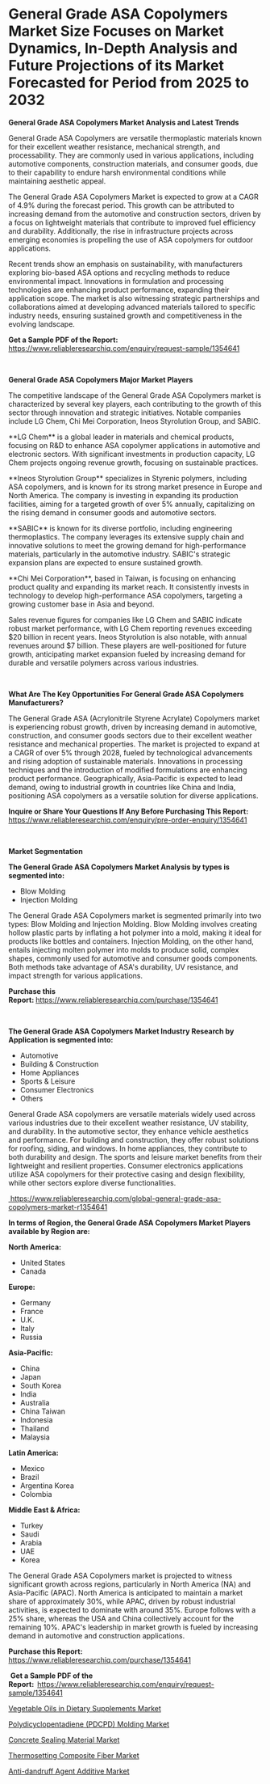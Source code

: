<p><h1>General Grade ASA Copolymers Market Size Focuses on Market Dynamics, In-Depth Analysis and Future Projections of its Market Forecasted for Period from 2025 to 2032</h1></p><p><strong>General Grade ASA Copolymers Market Analysis and Latest Trends</strong></p>
<p><p>General Grade ASA Copolymers are versatile thermoplastic materials known for their excellent weather resistance, mechanical strength, and processability. They are commonly used in various applications, including automotive components, construction materials, and consumer goods, due to their capability to endure harsh environmental conditions while maintaining aesthetic appeal.</p><p>The General Grade ASA Copolymers Market is expected to grow at a CAGR of 4.9% during the forecast period. This growth can be attributed to increasing demand from the automotive and construction sectors, driven by a focus on lightweight materials that contribute to improved fuel efficiency and durability. Additionally, the rise in infrastructure projects across emerging economies is propelling the use of ASA copolymers for outdoor applications.</p><p>Recent trends show an emphasis on sustainability, with manufacturers exploring bio-based ASA options and recycling methods to reduce environmental impact. Innovations in formulation and processing technologies are enhancing product performance, expanding their application scope. The market is also witnessing strategic partnerships and collaborations aimed at developing advanced materials tailored to specific industry needs, ensuring sustained growth and competitiveness in the evolving landscape.</p></p>
<p><strong>Get a Sample PDF of the Report:&nbsp;</strong> <a href="https://www.reliableresearchiq.com/enquiry/request-sample/1354641?utm_campaign=114&utm_medium=2&utm_source=Github&utm_content=ia&utm_term=03042025&utm_id=general-grade-asa-copolymers">https://www.reliableresearchiq.com/enquiry/request-sample/1354641</a></p>
<p>&nbsp;</p>
<p><strong>General Grade ASA Copolymers Major Market Players</strong></p>
<p><p>The competitive landscape of the General Grade ASA Copolymers market is characterized by several key players, each contributing to the growth of this sector through innovation and strategic initiatives. Notable companies include LG Chem, Chi Mei Corporation, Ineos Styrolution Group, and SABIC.</p><p>**LG Chem** is a global leader in materials and chemical products, focusing on R&D to enhance ASA copolymer applications in automotive and electronic sectors. With significant investments in production capacity, LG Chem projects ongoing revenue growth, focusing on sustainable practices.</p><p>**Ineos Styrolution Group** specializes in Styrenic polymers, including ASA copolymers, and is known for its strong market presence in Europe and North America. The company is investing in expanding its production facilities, aiming for a targeted growth of over 5% annually, capitalizing on the rising demand in consumer goods and automotive sectors.</p><p>**SABIC** is known for its diverse portfolio, including engineering thermoplastics. The company leverages its extensive supply chain and innovative solutions to meet the growing demand for high-performance materials, particularly in the automotive industry. SABIC's strategic expansion plans are expected to ensure sustained growth.</p><p>**Chi Mei Corporation**, based in Taiwan, is focusing on enhancing product quality and expanding its market reach. It consistently invests in technology to develop high-performance ASA copolymers, targeting a growing customer base in Asia and beyond.</p><p>Sales revenue figures for companies like LG Chem and SABIC indicate robust market performance, with LG Chem reporting revenues exceeding $20 billion in recent years. Ineos Styrolution is also notable, with annual revenues around $7 billion. These players are well-positioned for future growth, anticipating market expansion fueled by increasing demand for durable and versatile polymers across various industries.</p></p>
<p>&nbsp;</p>
<p><strong>What Are The Key Opportunities For General Grade ASA Copolymers Manufacturers?</strong></p>
<p><p>The General Grade ASA (Acrylonitrile Styrene Acrylate) Copolymers market is experiencing robust growth, driven by increasing demand in automotive, construction, and consumer goods sectors due to their excellent weather resistance and mechanical properties. The market is projected to expand at a CAGR of over 5% through 2028, fueled by technological advancements and rising adoption of sustainable materials. Innovations in processing techniques and the introduction of modified formulations are enhancing product performance. Geographically, Asia-Pacific is expected to lead demand, owing to industrial growth in countries like China and India, positioning ASA copolymers as a versatile solution for diverse applications.</p></p>
<p><strong>Inquire or Share Your Questions If Any Before Purchasing This Report:</strong> <a href="https://www.reliableresearchiq.com/enquiry/pre-order-enquiry/1354641?utm_campaign=114&utm_medium=2&utm_source=Github&utm_content=ia&utm_term=03042025&utm_id=general-grade-asa-copolymers">https://www.reliableresearchiq.com/enquiry/pre-order-enquiry/1354641</a></p>
<p>&nbsp;</p>
<p><strong>Market Segmentation</strong></p>
<p><strong>The General Grade ASA Copolymers Market Analysis by types is segmented into:</strong></p>
<p><ul><li>Blow Molding</li><li>Injection Molding</li></ul></p>
<p><p>The General Grade ASA Copolymers market is segmented primarily into two types: Blow Molding and Injection Molding. Blow Molding involves creating hollow plastic parts by inflating a hot polymer into a mold, making it ideal for products like bottles and containers. Injection Molding, on the other hand, entails injecting molten polymer into molds to produce solid, complex shapes, commonly used for automotive and consumer goods components. Both methods take advantage of ASA's durability, UV resistance, and impact strength for various applications.</p></p>
<p><strong>Purchase this Report:&nbsp;</strong><a href="https://www.reliableresearchiq.com/purchase/1354641?utm_campaign=114&utm_medium=2&utm_source=Github&utm_content=ia&utm_term=03042025&utm_id=general-grade-asa-copolymers">https://www.reliableresearchiq.com/purchase/1354641</a></p>
<p>&nbsp;</p>
<p><strong>The General Grade ASA Copolymers Market Industry Research by Application is segmented into:</strong></p>
<p><ul><li>Automotive</li><li>Building & Construction</li><li>Home Appliances</li><li>Sports & Leisure</li><li>Consumer Electronics</li><li>Others</li></ul></p>
<p><p>General Grade ASA copolymers are versatile materials widely used across various industries due to their excellent weather resistance, UV stability, and durability. In the automotive sector, they enhance vehicle aesthetics and performance. For building and construction, they offer robust solutions for roofing, siding, and windows. In home appliances, they contribute to both durability and design. The sports and leisure market benefits from their lightweight and resilient properties. Consumer electronics applications utilize ASA copolymers for their protective casing and design flexibility, while other sectors explore diverse functionalities.</p></p>
<p><a href="https://www.reliableresearchiq.com/global-general-grade-asa-copolymers-market-r1354641?utm_campaign=114&utm_medium=2&utm_source=Github&utm_content=ia&utm_term=03042025&utm_id=general-grade-asa-copolymers">&nbsp;https://www.reliableresearchiq.com/global-general-grade-asa-copolymers-market-r1354641</a></p>
<p><strong>In terms of Region, the General Grade ASA Copolymers Market Players available by Region are:</strong></p>
<p>
    <p> <strong> North America: </strong>
        <ul>
            <li>United States</li>
            <li>Canada</li>
        </ul>
        </p> 
    <p> <strong> Europe: </strong>
        <ul>
            <li>Germany</li>
            <li>France</li>
            <li>U.K.</li>
            <li>Italy</li>
            <li>Russia</li>
        </ul>
        </p> 
    <p> <strong> Asia-Pacific: </strong>
        <ul>
            <li>China</li>
            <li>Japan</li>
            <li>South Korea</li>
            <li>India</li>
            <li>Australia</li>
            <li>China Taiwan</li>
            <li>Indonesia</li>
            <li>Thailand</li>
            <li>Malaysia</li>
        </ul>
        </p> 
    <p> <strong> Latin America: </strong>
        <ul>
            <li>Mexico</li>
            <li>Brazil</li>
            <li>Argentina Korea</li>
            <li>Colombia</li>
        </ul>
        </p> 
    <p> <strong> Middle East & Africa: </strong>
        <ul>
            <li>Turkey</li>
            <li>Saudi</li>
            <li>Arabia</li>
            <li>UAE</li>
            <li>Korea</li>
        </ul>
    </p>
    </p>
<p><p>The General Grade ASA Copolymers market is projected to witness significant growth across regions, particularly in North America (NA) and Asia-Pacific (APAC). North America is anticipated to maintain a market share of approximately 30%, while APAC, driven by robust industrial activities, is expected to dominate with around 35%. Europe follows with a 25% share, whereas the USA and China collectively account for the remaining 10%. APAC's leadership in market growth is fueled by increasing demand in automotive and construction applications.</p></p>
<p><strong>Purchase this Report: </strong><a href="https://www.reliableresearchiq.com/purchase/1354641?utm_campaign=114&utm_medium=2&utm_source=Github&utm_content=ia&utm_term=03042025&utm_id=general-grade-asa-copolymers">https://www.reliableresearchiq.com/purchase/1354641</a></p>
<p>&nbsp;<strong>Get a Sample PDF of the Report:&nbsp;&nbsp;</strong><a href="https://www.reliableresearchiq.com/enquiry/request-sample/1354641?utm_campaign=114&utm_medium=2&utm_source=Github&utm_content=ia&utm_term=03042025&utm_id=general-grade-asa-copolymers">https://www.reliableresearchiq.com/enquiry/request-sample/1354641</a></p>
<p><strong></strong></p>
<p><p><a href="https://github.com/luhleickov/Market-Research-Report-List-1/blob/main/vegetable-oils-in-dietary-supplements-market.md?utm_campaign=114&utm_medium=2&utm_source=Github&utm_content=ia&utm_term=03042025&utm_id=general-grade-asa-copolymers">Vegetable Oils in Dietary Supplements Market</a></p><p><a href="https://github.com/toghojbeinta/Market-Research-Report-List-1/blob/main/polydicyclopentadiene-pdcpd-molding-market.md?utm_campaign=114&utm_medium=2&utm_source=Github&utm_content=ia&utm_term=03042025&utm_id=general-grade-asa-copolymers">Polydicyclopentadiene (PDCPD) Molding Market</a></p><p><a href="https://github.com/dusektwinec3/Market-Research-Report-List-1/blob/main/concrete-sealing-material-market.md?utm_campaign=114&utm_medium=2&utm_source=Github&utm_content=ia&utm_term=03042025&utm_id=general-grade-asa-copolymers">Concrete Sealing Material Market</a></p><p><a href="https://github.com/jaspartatin/Market-Research-Report-List-1/blob/main/thermosetting-composite-fiber-market.md?utm_campaign=114&utm_medium=2&utm_source=Github&utm_content=ia&utm_term=03042025&utm_id=general-grade-asa-copolymers">Thermosetting Composite Fiber Market</a></p><p><a href="https://github.com/jullselai/Market-Research-Report-List-1/blob/main/anti-dandruff-agent-additive-market.md?utm_campaign=114&utm_medium=2&utm_source=Github&utm_content=ia&utm_term=03042025&utm_id=general-grade-asa-copolymers">Anti-dandruff Agent Additive Market</a></p></p>